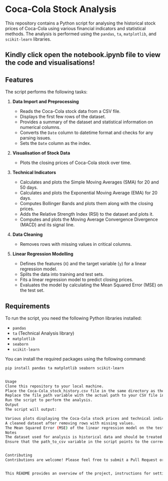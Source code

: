 # Coca-Cola Stock Analysis

This repository contains a Python script for analysing the historical stock prices of Coca-Cola using various financial indicators and statistical methods. The analysis is performed using the `pandas`, `ta`, `matplotlib`, and `scikit-learn` libraries.

## Kindly click open the notebook.ipynb file to view the code and visualisations!

## Features

The script performs the following tasks:

1. **Data Import and Preprocessing**
   - Reads the Coca-Cola stock data from a CSV file.
   - Displays the first few rows of the dataset.
   - Provides a summary of the dataset and statistical information on numerical columns.
   - Converts the `Date` column to datetime format and checks for any parsing issues.
   - Sets the `Date` column as the index.

2. **Visualisation of Stock Data**
   - Plots the closing prices of Coca-Cola stock over time.

3. **Technical Indicators**
   - Calculates and plots the Simple Moving Averages (SMA) for 20 and 50 days.
   - Calculates and plots the Exponential Moving Average (EMA) for 20 days.
   - Computes Bollinger Bands and plots them along with the closing prices.
   - Adds the Relative Strength Index (RSI) to the dataset and plots it.
   - Computes and plots the Moving Average Convergence Divergence (MACD) and its signal line.

4. **Data Cleaning**
   - Removes rows with missing values in critical columns.

5. **Linear Regression Modelling**
   - Defines the features (`X`) and the target variable (`y`) for a linear regression model.
   - Splits the data into training and test sets.
   - Fits a linear regression model to predict closing prices.
   - Evaluates the model by calculating the Mean Squared Error (MSE) on the test set.

## Requirements

To run the script, you need the following Python libraries installed:

- `pandas`
- `ta` (Technical Analysis library)
- `matplotlib`
- `seaborn`
- `scikit-learn`

You can install the required packages using the following command:

```bash
pip install pandas ta matplotlib seaborn scikit-learn


Usage
Clone this repository to your local machine.
Place the Coca-Cola_stock_history.csv file in the same directory as the script.
Replace the file_path variable with the actual path to your CSV file in the script.
Run the script to perform the analysis.
Output
The script will output:

Various plots displaying the Coca-Cola stock prices and technical indicators.
A cleaned dataset after removing rows with missing values.
The Mean Squared Error (MSE) of the linear regression model on the test data.
Notes
The dataset used for analysis is historical data and should be treated as such. This analysis is for educational purposes and does not constitute financial advice.
Ensure that the path_to_csv variable in the script points to the correct location of your CSV file.


Contributing
Contributions are welcome! Please feel free to submit a Pull Request or raise an Issue if you encounter any problems or have suggestions for improvement.


This README provides an overview of the project, instructions for setting it up, and details about its functionality.

